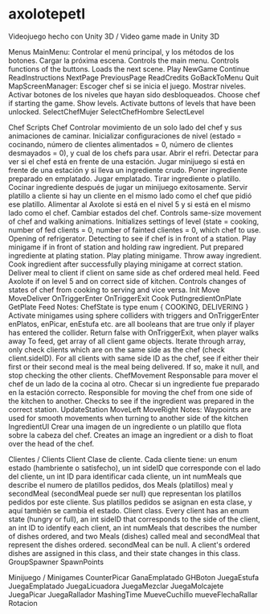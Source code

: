 # axolotepetl
Videojuego hecho con Unity 3D / Video game made in Unity 3D


Menus
MainMenu: 
Controlar el menú principal, y los métodos de los botones. Cargar la próxima escena. Controls the main menu. Controls functions of the buttons. Loads the next scene.
Play
NewGame
Continue
ReadInstructions
NextPage
PreviousPage
ReadCredits
GoBackToMenu
Quit
MapScreenManager:
Escoger chef si se inicia el juego. Mostrar niveles. Activar botones de los niveles que hayan sido desbloqueados.
Choose chef if starting the game. Show levels. Activate buttons of levels that have 
been unlocked.
SelectChefMujer
SelectChefHombre
SelectLevel

Chef Scripts
  Chef
  Controlar movimiento de un solo lado del chef y sus animaciones de caminar. Inicializar configuraciones de nivel (estado = cocinando, número de clientes alimentados = 0, número de clientes desmayados = 0), y cual de los chefs para usar. Abrir el refri. Detectar para ver si el chef está en frente de una estación. Jugar minijuego si está en frente de una estación y si lleva un ingrediente crudo. Poner ingrediente preparado en emplatado. Jugar emplatado. Tirar ingrediente o platillo. Cocinar ingrediente después de jugar un minijuego exitosamente. Servir platillo a cliente si hay un cliente en el mismo lado como el chef que pidió ese platillo. Alimentar al Axolote si está en el nivel 5 y si está en el mismo lado como el chef. Cambiar estados del chef.
Controls same-size movement of chef and walking animations. Initializes settings of 
level (state = cooking, number of fed clients = 0, number of fainted clientes = 0, 
which chef to use. Opening of refrigerator. Detecting to see if chef is in front of a 
station. Play minigame if in front of station and holding raw ingredient. Put prepared 
ingrediente at plating station. Play plating minigame. Throw away ingredient. Cook 
ingredient after successfully playing minigame at correct station. Deliver meal to 
client if client on same side as chef ordered meal held. Feed Axolote if on level 5 and 
on correct side of kitchen. Controls changes of states of chef from cooking to serving 
and vice versa.
Init
Move
MoveDeliver
OnTriggerEnter
OnTriggerExit
Cook
PutIngredientOnPlate
GetPlate
Feed
	Notes:
ChefState is type enum { COOKING, DELIVERING }
Activate minigames using sphere colliders with triggers and OnTriggerEnter
enPlatos, enPicar, enEstufa etc. are all booleans that are true only if player has entered the collider. Return false with OnTriggerExit, when player walks away
To feed, get array of all client game objects. Iterate through array, only check clients which are on the same side as the chef (check client.sideID). For all clients with same side ID as the chef, see if either their first or their second meal is the meal being delivered. If so, make it null, and stop checking the other clients.
ChefMovement
Responsable para mover el chef de un lado de la cocina al otro. Checar si un ingrediente fue preparado en la estación correcto.
Responsible for moving the chef from one side of the kitchen to another. Checks to see if the ingredient was prepared in the correct station.
UpdateStation
MoveLeft
MoveRight
Notes:
Waypoints are used for smooth movements when turning to another side of the kitchen
IngredientUI
Crear una imagen de un ingrediente o un platillo que flota sobre la cabeza del chef.
Creates an image an ingredient or a dish to float over the head of the chef.

Clientes / Clients
Client 
Clase de cliente. Cada cliente tiene: un enum estado (hambriente o satisfecho), un int sideID que corresponde con el lado del cliente, un int ID para identificar cada cliente, un int numMeals que describe el numero de platillos pedidos, dos Meals (platillos) meal y secondMeal (secondMeal puede ser null) que representan los platillos pedidos por este cliente. Sus platillos pedidos se asignan en esta clase, y aquí también se cambia el estado.
Client class. Every client has an enum state (hungry or full), an int sideID that corresponds to the side of the client, an int ID to identify each client, an int numMeals that describes the number of dishes ordered, and two Meals (dishes) called meal and secondMeal that represent the dishes ordered. secondMeal can be null. A client's ordered dishes are assigned in this class, and their state changes in this class.
GroupSpawner
SpawnPoints

Minijuego / Minigames
CounterPicar
GanaEmplatado
GHBoton
JuegaEstufa
JuegaEmplatado
JuegaLicuadora
JuegaMezclar
JuegaMolcajete
JuegaPicar
JuegaRallador
MashingTime
MueveCuchillo
mueveFlechaRallar
Rotacion

